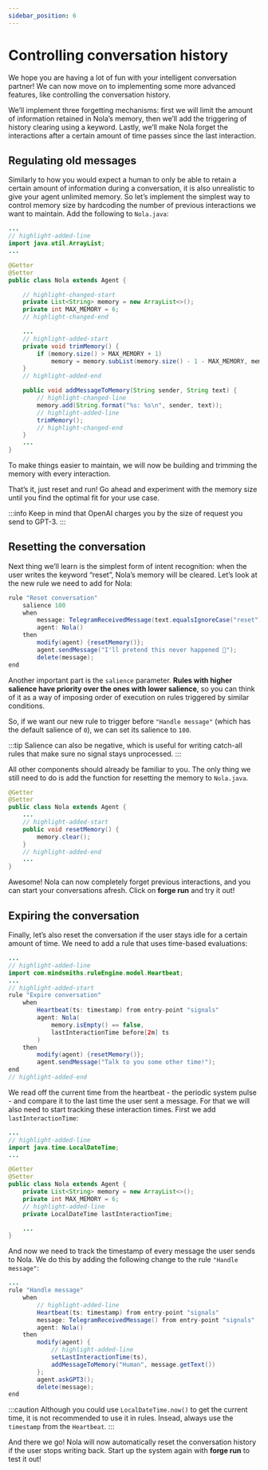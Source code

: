 ```yaml
---
sidebar_position: 6
---
```


# Controlling conversation history

We hope you are having a lot of fun with your intelligent conversation partner!
We can now move on to implementing some more advanced features, like controlling the conversation history.


We’ll implement three forgetting mechanisms: first we will limit the amount of information retained in Nola’s memory,
then we’ll add the triggering of history clearing using a keyword.
Lastly, we’ll make Nola forget the interactions after a certain amount of time passes since the last interaction.


## Regulating old messages

Similarly to how you would expect a human to only be able to retain a certain amount of information during a conversation,
it is also unrealistic to give your agent unlimited memory.
So let’s implement the simplest way to control memory size by hardcoding the number of previous interactions we want to maintain.
Add the following to ```Nola.java```:

```java title="models/agents/Nola.java"
...
// highlight-added-line
import java.util.ArrayList;
...

@Getter
@Setter
public class Nola extends Agent {

    // highlight-changed-start
    private List<String> memory = new ArrayList<>();
    private int MAX_MEMORY = 6;
    // highlight-changed-end

    ...
    // highlight-added-start
    private void trimMemory() {
        if (memory.size() > MAX_MEMORY + 1)
            memory = memory.subList(memory.size() - 1 - MAX_MEMORY, memory.size());
    }
    // highlight-added-end

    public void addMessageToMemory(String sender, String text) {
        // highlight-changed-line
        memory.add(String.format("%s: %s\n", sender, text));
        // highlight-added-line
        trimMemory();
        // highlight-changed-end
    }
    ...
}
```

To make things easier to maintain, we will now be building and trimming the memory with every interaction.


That’s it, just reset and run! Go ahead and experiment with the memory size until you find the optimal fit for your use case.


:::info
Keep in mind that OpenAI charges you by the size of request you send to GPT-3.
:::

## Resetting the conversation

Next thing we’ll learn is the simplest form of intent recognition: when the user writes the keyword “reset”, Nola’s memory will be cleared.
Let’s look at the new rule we need to add for Nola:

```java title="rules/nola/Conversation.drl"
rule "Reset conversation"
    salience 100
    when
        message: TelegramReceivedMessage(text.equalsIgnoreCase("reset")) from entry-point "signals"
        agent: Nola()
    then
        modify(agent) {resetMemory()};
        agent.sendMessage("I'll pretend this never happened 🤫");
        delete(message);
end
```

Another important part is the ```salience``` parameter. **Rules with higher salience have priority over the ones with lower salience**,
so you can think of it as a way of imposing order of execution on rules triggered by similar conditions. 

So, if we want our new rule to trigger before ```"Handle message"``` (which has the default salience of ``0``), we can set its salience to ``100``. 

:::tip
Salience can also be negative, which is useful for writing catch-all rules that make sure no signal stays unprocessed.
:::

All other components should already be familiar to you.
The only thing we still need to do is add the function for resetting the memory to ```Nola.java```.

```java title="models/agents/Nola.java"
@Getter
@Setter
public class Nola extends Agent {
    ...
    // highlight-added-start
    public void resetMemory() {
        memory.clear();
    }
    // highlight-added-end
    ...
}
```

Awesome! Nola can now completely forget previous interactions, and you can start your conversations afresh.
Click on **forge run** and try it out!


## Expiring the conversation

Finally, let’s also reset the conversation if the user stays idle for a certain amount of time.
We need to add a rule that uses time-based evaluations:

```java title="rules/nola/Conversation.drl"
...
// highlight-added-line
import com.mindsmiths.ruleEngine.model.Heartbeat;
...
// highlight-added-start
rule "Expire conversation"
    when
        Heartbeat(ts: timestamp) from entry-point "signals"
        agent: Nola(
            memory.isEmpty() == false,
            lastInteractionTime before[2m] ts
        )
    then
        modify(agent) {resetMemory()};
        agent.sendMessage("Talk to you some other time!");
end
// highlight-added-end
```

We read off the current time from the heartbeat - the periodic system pulse - and compare it to the last time the user sent a message.
For that we will also need to start tracking these interaction times. First we add `lastInteractionTime`:

```java title="models/agents/Nola.java"
...
// highlight-added-line
import java.time.LocalDateTime;
...

@Getter
@Setter
public class Nola extends Agent {
    private List<String> memory = new ArrayList<>();
    private int MAX_MEMORY = 6;
    // highlight-added-line
    private LocalDateTime lastInteractionTime;

    ...
}
```

And now we need to track the timestamp of every message the user sends to Nola.
We do this by adding the following change to the rule ```"Handle message"```:

```java title="rules/nola/Conversation.drl"
...
rule "Handle message"
    when
        // highlight-added-line
        Heartbeat(ts: timestamp) from entry-point "signals"
        message: TelegramReceivedMessage() from entry-point "signals"
        agent: Nola()
    then
        modify(agent) {
            // highlight-added-line
            setLastInteractionTime(ts),
            addMessageToMemory("Human", message.getText())
        };
        agent.askGPT3();
        delete(message);
end
```

:::caution
Although you could use `LocalDateTime.now()` to get the current time, it is not recommended to use it in rules.
Insead, always use the `timestamp` from the `Heartbeat`.
:::

And there we go! Nola will now automatically reset the conversation history if the user stops writing back.
Start up the system again with **forge run** to test it out!
